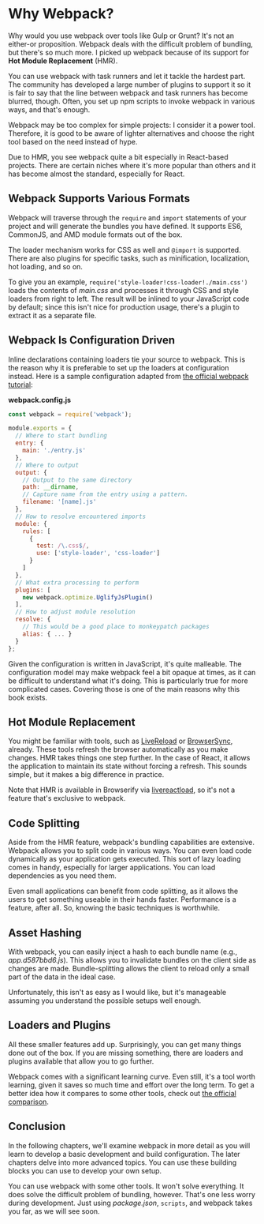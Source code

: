 # Why Webpack?

Why would you use webpack over tools like Gulp or Grunt? It's not an either-or proposition. Webpack deals with the difficult problem of bundling, but there's so much more. I picked up webpack because of its support for **Hot Module Replacement** (HMR).

You can use webpack with task runners and let it tackle the hardest part. The community has developed a large number of plugins to support it so it is fair to say that the line between webpack and task runners has become blurred, though. Often, you set up npm scripts to invoke webpack in various ways, and that's enough.

Webpack may be too complex for simple projects: I consider it a power tool. Therefore, it is good to be aware of lighter alternatives and choose the right tool based on the need instead of hype.

Due to HMR, you see webpack quite a bit especially in React-based projects. There are certain niches where it's more popular than others and it has become almost the standard, especially for React.

## Webpack Supports Various Formats

Webpack will traverse through the `require` and `import` statements of your project and will generate the bundles you have defined. It supports ES6, CommonJS, and AMD module formats out of the box.

The loader mechanism works for CSS as well and `@import` is supported. There are also plugins for specific tasks, such as minification, localization, hot loading, and so on.

To give you an example, `require('style-loader!css-loader!./main.css')` loads the contents of *main.css* and processes it through CSS and style loaders from right to left. The result will be inlined to your JavaScript code by default; since this isn't nice for production usage, there's a plugin to extract it as a separate file.

## Webpack Is Configuration Driven

Inline declarations containing loaders tie your source to webpack. This is the reason why it is preferable to set up the loaders at configuration instead. Here is a sample configuration adapted from [the official webpack tutorial](https://webpack.js.org/get-started/):

**webpack.config.js**

```javascript
const webpack = require('webpack');

module.exports = {
  // Where to start bundling
  entry: {
    main: './entry.js'
  },
  // Where to output
  output: {
    // Output to the same directory
    path: __dirname,
    // Capture name from the entry using a pattern.
    filename: '[name].js'
  },
  // How to resolve encountered imports
  module: {
    rules: [
      {
        test: /\.css$/,
        use: ['style-loader', 'css-loader']
      }
    ]
  },
  // What extra processing to perform
  plugins: [
    new webpack.optimize.UglifyJsPlugin()
  ],
  // How to adjust module resolution
  resolve: {
    // This would be a good place to monkeypatch packages
    alias: { ... }
  }
};
```

Given the configuration is written in JavaScript, it's quite malleable. The configuration model may make webpack feel a bit opaque at times, as it can be difficult to understand what it's doing. This is particularly true for more complicated cases. Covering those is one of the main reasons why this book exists.

## Hot Module Replacement

You might be familiar with tools, such as [LiveReload](http://livereload.com/) or [BrowserSync](http://www.browsersync.io/), already. These tools refresh the browser automatically as you make changes. HMR takes things one step further. In the case of React, it allows the application to maintain its state without forcing a refresh. This sounds simple, but it makes a big difference in practice.

Note that HMR is available in Browserify via [livereactload](https://github.com/milankinen/livereactload), so it's not a feature that's exclusive to webpack.

## Code Splitting

Aside from the HMR feature, webpack's bundling capabilities are extensive. Webpack allows you to split code in various ways. You can even load code dynamically as your application gets executed. This sort of lazy loading comes in handy, especially for larger applications. You can load dependencies as you need them.

Even small applications can benefit from code splitting, as it allows the users to get something useable in their hands faster. Performance is a feature, after all. So, knowing the basic techniques is worthwhile.

## Asset Hashing

With webpack, you can easily inject a hash to each bundle name (e.g., *app.d587bbd6.js*). This allows you to invalidate bundles on the client side as changes are made. Bundle-splitting allows the client to reload only a small part of the data in the ideal case.

Unfortunately, this isn't as easy as I would like, but it's manageable assuming you understand the possible setups well enough.

## Loaders and Plugins

All these smaller features add up. Surprisingly, you can get many things done out of the box. If you are missing something, there are loaders and plugins available that allow you to go further.

Webpack comes with a significant learning curve. Even still, it's a tool worth learning, given it saves so much time and effort over the long term. To get a better idea how it compares to some other tools, check out [the official comparison](https://webpack.js.org/get-started/why-webpack/#comparison).

## Conclusion

In the following chapters, we'll examine webpack in more detail as you will learn to develop a basic development and build configuration. The later chapters delve into more advanced topics. You can use these building blocks you can use to develop your own setup.

You can use webpack with some other tools. It won't solve everything. It does solve the difficult problem of bundling, however. That's one less worry during development. Just using *package.json*, `scripts`, and webpack takes you far, as we will see soon.
